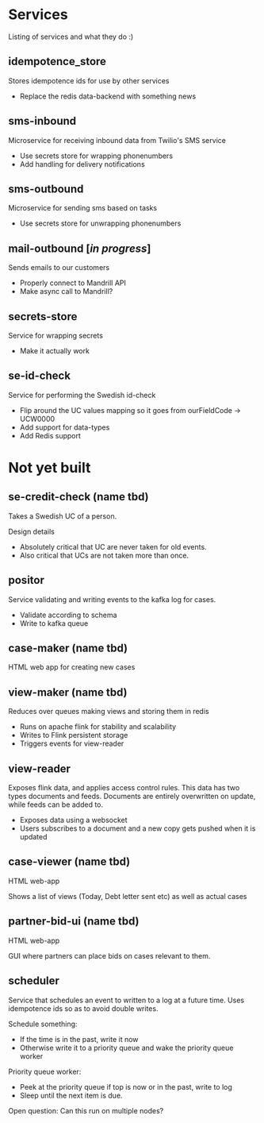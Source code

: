 Services
=========

Listing of services and what they do :)

idempotence_store
------------------

Stores idempotence ids for use by other services

- Replace the redis data-backend with something news


sms-inbound
-----------

Microservice for receiving inbound data from Twilio's SMS service

- Use secrets store for wrapping phonenumbers
- Add handling for delivery notifications


sms-outbound
-------------

Microservice for sending sms based on tasks

- Use secrets store for unwrapping phonenumbers


mail-outbound [_in progress_]
-------------

Sends emails to our customers

- Properly connect to Mandrill API
- Make async call to Mandrill?

secrets-store
--------------

Service for wrapping secrets

- Make it actually work

se-id-check
------------

Service for performing the Swedish id-check

- Flip around the UC values mapping so it goes from ourFieldCode -> UCW0000
- Add support for data-types
- Add Redis support


Not yet built
==============

se-credit-check (name tbd)
---------------------------

Takes a Swedish UC of a person.

Design details
- Absolutely critical that UC are never taken for old events.
- Also critical that UCs are not taken more than once.

positor
---------

Service validating and writing events to the kafka log for cases.

- Validate according to schema
- Write to kafka queue

case-maker (name tbd)
---------------------
HTML web app for creating new cases


view-maker (name tbd)
----------------------
Reduces over queues making views and storing them in redis

- Runs on apache flink for stability and scalability
- Writes to Flink persistent storage
- Triggers events for view-reader

view-reader
---------------------------

Exposes flink data, and applies access control rules. This data
has two types documents and feeds. Documents are entirely overwritten
on update, while feeds can be added to.

- Exposes data using a websocket
- Users subscribes to a document and a new copy gets pushed when it is updated


case-viewer (name tbd)
----------------------
HTML web-app

Shows a list of views (Today, Debt letter sent etc) as well as actual cases


partner-bid-ui (name tbd)
--------------------------
HTML web-app

GUI where partners can place bids on cases relevant to them.


scheduler
----------

Service that schedules an event to written to a log at a future
time. Uses idempotence ids so as to avoid double writes.

Schedule something:
- If the time is in the past, write it now
- Otherwise write it to a priority queue and wake the priority queue worker

Priority queue worker:
- Peek at the priority queue if top is now or in the past, write to log
- Sleep until the next item is due.

Open question: Can this run on multiple nodes?
